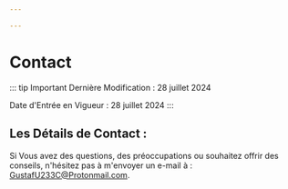 ```yaml
---

---
```


# Contact

::: tip Important
Dernière Modification : 28 juillet 2024

Date d'Entrée en Vigueur : 28 juillet 2024
:::

## Les Détails de Contact :
Si Vous avez des questions, des préoccupations ou souhaitez offrir des conseils, n'hésitez pas à m'envoyer un e-mail à : GustafU233C@Protonmail.com.